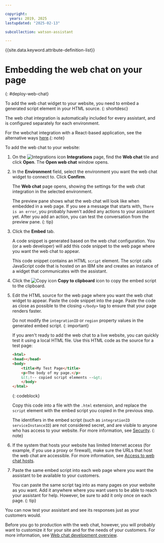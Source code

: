 ```yaml
---

copyright:
  years: 2019, 2025
lastupdated: "2025-02-13"

subcollection: watson-assistant

---
```


{{site.data.keyword.attribute-definition-list}}

# Embedding the web chat on your page
{: #deploy-web-chat}

To add the web chat widget to your website, you need to embed a generated script element in your HTML source.
{: shortdesc}

The web chat integration is automatically included for every assistant, and is configured separately for each environment.

For the webchat integration with a React-based application, see the alternative ways [here](https://github.com/watson-developer-cloud/assistant-web-chat-react).{: note}

To add the web chat to your website:

1. On the ![Integrations icon](images/integrations-icon.png) **Integrations** page, find the **Web chat** tile and click **Open**. The **Open web chat** window opens.

1. In the **Environment** field, select the environment you want the web chat widget to connect to. Click **Confirm**.

    The **Web chat** page opens, showing the settings for the web chat integration in the selected environment.

    The preview pane shows what the web chat will look like when embedded in a web page. If you see a message that starts with, `There is an error`, you probably haven't added any actions to your assistant yet. After you add an action, you can test the conversation from the preview pane.
    {: tip}

1.  Click the **Embed** tab.

    A code snippet is generated based on the web chat configuration. You (or a web developer) will add this code snippet to the web page where you want the web chat to appear.
    
    This code snippet contains an HTML `script` element. The script calls JavaScript code that is hosted on an IBM site and creates an instance of a widget that communicates with the assistant.
    
1.  Click the ![Copy icon](images/copy-icon.png) **Copy to clipboard** icon to copy the embed script to the clipboard.

1.  Edit the HTML source for the web page where you want the web chat widget to appear. Paste the code snippet into the page. Paste the code as close as possible to the closing `</body>` tag to ensure that your page renders faster.

    Do not modify the `integrationID` or `region` property values in the generated embed script.
    {: important}

    If you aren't ready to add the web chat to a live website, you can quickly test it using a local HTML file. Use this HTML code as the source for a test page:

    ```html
    <html>
    <head></head>
    <body>
        <title>My Test Page</title>
        <p>The body of my page.</p>
        &lt;!-- copied script elements --&gt;
        </body>
    </html>
    ```
    {: codeblock}

    Copy this code into a file with the `.html` extension, and replace the `script` element with the embed script you copied in the previous step.

    The identifiers in the embed script (such as `integrationID` `serviceInstanceID`) are not considered secret, and are visible to anyone who has access to your website. For more information, see [Security](/docs/watson-assistant?topic=watson-assistant-web-chat-architecture#web-chat-architecture-security).
    {: note}

1.  If the system that hosts your website has limited Internet access (for example, if you use a proxy or firewall), make sure the URLs that host the web chat are accessible. For more information, see [Access to web chat hosts](/docs/watson-assistant?topic=watson-assistant-web-chat-architecture#web-chat-hosts).



1.  Paste the same embed script into each web page where you want the assistant to be available to your customers.

    You can paste the same script tag into as many pages on your website as you want. Add it anywhere where you want users to be able to reach your assistant for help. However, be sure to add it only once on each page.
    {: tip}

You can now test your assistant and see its responses just as your customers would.

Before you go to production with the web chat, however, you will probably want to customize it for your site and for the needs of your customers. For more information, see [Web chat development overview](/docs/watson-assistant?topic=watson-assistant-web-chat-develop).
